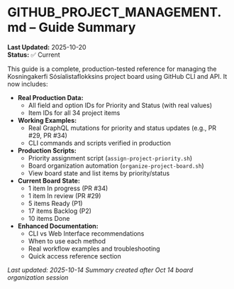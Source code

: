 # GITHUB_PROJECT_MANAGEMENT.md – Guide Summary

**Last Updated:** 2025-10-20  
**Status:** ✅ Current

This guide is a complete, production-tested reference for managing the Kosningakerfi Sósíalistaflokksins project board using GitHub CLI and API. It now includes:

- **Real Production Data:**
  - All field and option IDs for Priority and Status (with real values)
  - Item IDs for all 34 project items
- **Working Examples:**
  - Real GraphQL mutations for priority and status updates (e.g., PR #29, PR #34)
  - CLI commands and scripts verified in production
- **Production Scripts:**
  - Priority assignment script (`assign-project-priority.sh`)
  - Board organization automation (`organize-project-board.sh`)
  - View board state and list items by priority/status
- **Current Board State:**
  - 1 item In progress (PR #34)
  - 1 item In review (PR #29)
  - 5 items Ready (P1)
  - 17 items Backlog (P2)
  - 10 items Done
- **Enhanced Documentation:**
  - CLI vs Web Interface recommendations
  - When to use each method
  - Real workflow examples and troubleshooting
  - Quick access reference section

_Last updated: 2025-10-14_
_Summary created after Oct 14 board organization session_
